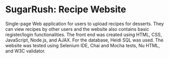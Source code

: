 # SugarRush: Recipe Website
Single-page Web application for users to upload recipes for desserts. They can view recipes by other users and the website also contains basic register/login functionalities. The front end was created using HTML, CSS, JavaScript, Node.js, and AJAX. For the database, Heidi SQL was used. The website was tested using Selenium IDE, Chai and Mocha tests, Nu HTML, and W3C validator.
